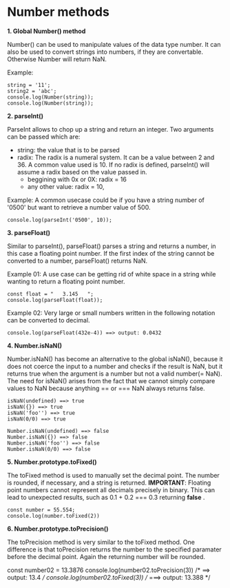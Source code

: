 # Number methods

**1. Global Number() method**

Number() can be used to manipulate values of the data type number. It can also be used to convert strings into numbers, if they are convertable. Otherwise Number will return NaN.

Example:

    string = '11';
    string2 = 'abc';
    console.log(Number(string));
    console.log(Number(string));

**2. parseInt()**

ParseInt allows to chop up a string and return an integer. Two arguments can be passed which are:

- string: the value that is to be parsed
- radix: The radix is a numeral system. It can be a value between 2 and 36. A common value used is 10. If no radix is defined, parseInt() will assume a radix based on the value passed in.
    - beggining with 0x or 0X: radix = 16
    - any other value: radix = 10,

Example: A common usecase could be if you have a string number of '0500' but want to retrieve a number value of 500.

    console.log(parseInt('0500', 10));

**3. parseFloat()**

Similar to parseInt(), parseFloat() parses a string and returns a number, in this case a floating point number. If the first index of the string cannot be converted to a number, parseFloat() returns NaN.

Example 01:  A use case can be getting rid of white space in a string while wanting to return a floating point number.

    const float = "   3.145   ";
    console.log(parseFloat(float));

Example 02: Very large or small numbers written in the following notation can be converted to decimal.

    console.log(parseFloat(432e-4)) ==> output: 0.0432

**4. Number.isNaN()**

Number.isNaN() has become an alternative to the global isNaN(), because it does not coerce the input to a number and checks if the result is NaN, but it returns true when the argument is a number but not a valid number(= NaN).
The need for isNaN() arises from the fact that we cannot simply compare values to NaN because anything == or === NaN always returns false.

    isNaN(undefined) ==> true
    isNaN({}) ==> true
    isNaN('foo'') ==> true
    isNaN(0/0) ==> true

    Number.isNaN(undefined) ==> false   
    Number.isNaN({}) ==> false  
    Number.isNaN('foo'') ==> false
    Number.isNaN(0/0) ==> false

**5. Number.prototype.toFixed()**

The toFixed method is used to manually set the decimal point. The number is rounded, if necessary, and a string is returned.
**IMPORTANT**: Floating point numbers cannot represent all decimals precisely in binary. This can lead to unexpected results, such as 0.1 + 0.2 === 0.3 returning **false** . 

    const number = 55.554;
    console.log(number.toFixed(2))

**6. Number.prototype.toPrecision()**

The toPrecision method is very similar to the toFixed method. One difference is that toPrecision returns the number to the specified paramater before the decimal point. Again the returning number will be rounded.

const number02 = 13.3876
console.log(number02.toPrecision(3)) /* ==> output: 13.4 */
console.log(number02.toFixed(3))   /* ===> output: 13.388 */